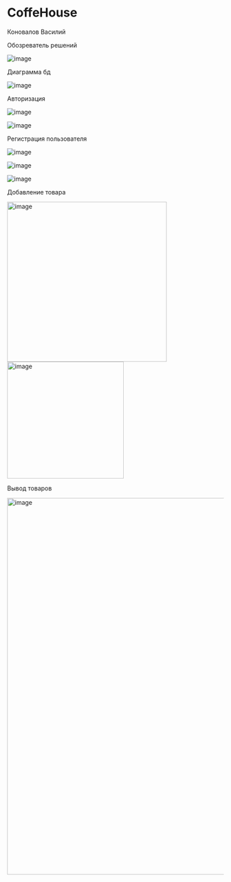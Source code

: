 ﻿# CoffeHouse
<b1> Коновалов Василий </b>

<b1> Обозреватель решений </b>

![image](https://user-images.githubusercontent.com/125443382/220129415-66e9261a-9c69-4ff2-89e0-783245555670.png)

<b1> Диаграмма бд </b>

![image](https://user-images.githubusercontent.com/125443382/220129264-1597a145-d61a-427f-94d7-d6cf17065060.png)

<b1> Авторизация </b>

![image](https://user-images.githubusercontent.com/125443382/220151512-fe276023-4a09-44cb-a3bb-774348f2d307.png)

![image](https://user-images.githubusercontent.com/125443382/220151697-af1d2e99-1fbb-4d7f-a587-1a059c206872.png)

<b1> Регистрация пользователя </b>

![image](https://user-images.githubusercontent.com/125443382/220150611-7d7f184e-1ac5-4c4a-933b-c7ed5bafe7aa.png)

![image](https://user-images.githubusercontent.com/125443382/220150668-a84274d0-c9c9-42c2-a4b2-539a9a66d464.png)

![image](https://user-images.githubusercontent.com/125443382/220150877-3337401c-d912-408e-94ab-ca3a735717ee.png)

<b1> Добавление товара </b>


<img width="371" alt="image" src="https://user-images.githubusercontent.com/125443382/220173149-f5f0f6a1-81a1-4269-81f9-aac6b3b0a9af.png">

<img width="271" alt="image" src="https://user-images.githubusercontent.com/125443382/220173102-d24f6580-7be8-4bd0-a04d-c009372edb36.png">

<b1> Вывод товаров </b>

<img width="874" alt="image" src="https://user-images.githubusercontent.com/125443382/220190727-19677c5e-66bd-4603-91c3-349d21cb5f1c.png">

